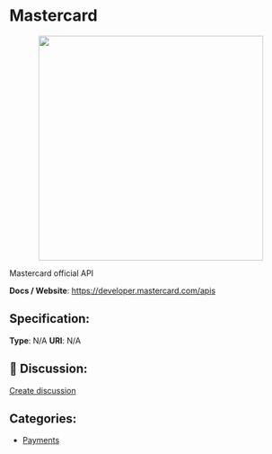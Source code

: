 # Mastercard
<p align="center">
    <img width="400" src="https://raw.githubusercontent.com/apis-list/apis-list/apis/mastercard/logo_256x256.png" />
</p>

Mastercard official API

**Docs / Website**: https://developer.mastercard.com/apis

## Specification:
**Type**:  N/A 
**URI**:  N/A 

## 💬 Discussion:
[Create discussion](link)

## Categories:
- [Payments](https://github.com/apis-list/apis-list#payments)





